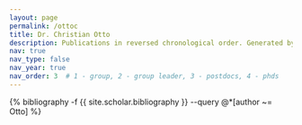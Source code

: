 ```yaml
---
layout: page
permalink: /ottoc
title: Dr. Christian Otto
description: Publications in reversed chronological order. Generated by jekyll-scholar.
nav: true
nav_type: false
nav_year: true
nav_order: 3  # 1 - group, 2 - group leader, 3 - postdocs, 4 - phds
---
```


<!-- _pages/ottoc.md -->
<div class="publications">

{% bibliography -f {{ site.scholar.bibliography }} --query @*[author ~= Otto] %}

</div>
